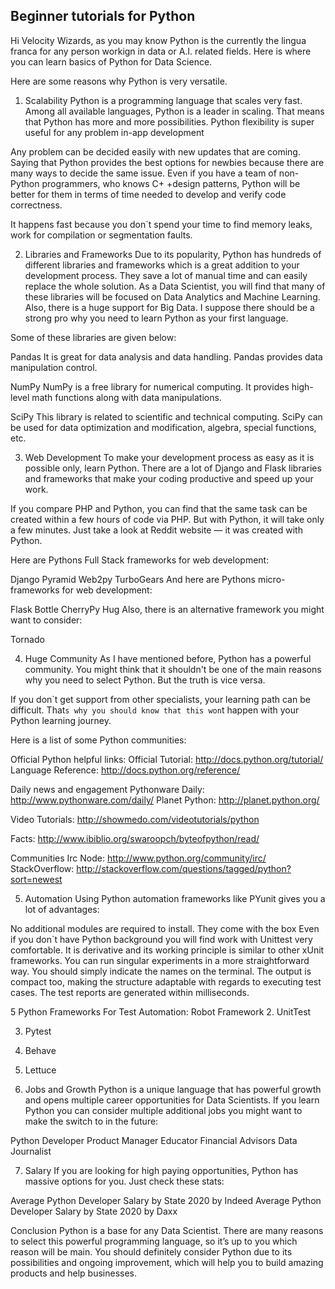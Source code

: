 ## Beginner tutorials for Python

Hi Velocity Wizards, as you may know Python is the currently the lingua franca for any person workign in data or A.I. related fields. 
Here is where you can learn basics of Python for Data Science.  

Here are some reasons why Python is very versatile.

1. Scalability
Python is a programming language that scales very fast. Among all available languages, Python is a leader in scaling. That means that Python has more and more 
possibilities. Python flexibility is super useful for any problem in-app development

Any problem can be decided easily with new updates that are coming. Saying that Python provides the best options for newbies because there are many ways to 
decide the same issue. Even if you have a team of non-Python programmers, who knows C+ +design patterns, Python will be better for them in terms of time needed 
to develop and verify code correctness.

It happens fast because you don`t spend your time to find memory leaks, work for compilation or segmentation faults.

2. Libraries and Frameworks
Due to its popularity, Python has hundreds of different libraries and frameworks which is a great addition to your development process. 
They save a lot of manual time and can easily replace the whole solution. As a Data Scientist, you will find that many of these libraries will be focused on 
Data Analytics and Machine Learning. Also, there is a huge support for Big Data. I suppose there should be a strong pro why you need to learn Python as your 
first language.

Some of these libraries are given below:

Pandas
It is great for data analysis and data handling. Pandas provides data manipulation control.

NumPy
NumPy is a free library for numerical computing. It provides high-level math functions along with data manipulations.

SciPy
This library is related to scientific and technical computing. SciPy can be used for data optimization and modification, algebra, special functions, etc.

3. Web Development
To make your development process as easy as it is possible only, learn Python. There are a lot of Django and Flask libraries and frameworks that make your 
coding productive and speed up your work.

If you compare PHP and Python, you can find that the same task can be created within a few hours of code via PHP. But with Python, it will take only a few minutes. 
Just take a look at Reddit website — it was created with Python.

Here are Pythons Full Stack frameworks for web development:

Django
Pyramid
Web2py
TurboGears
And here are Pythons micro-frameworks for web development:

Flask
Bottle
CherryPy
Hug
Also, there is an alternative framework you might want to consider:

Tornado

4. Huge Community
As I have mentioned before, Python has a powerful community. You might think that it shouldn\'t be one of the main reasons why you need to select Python. 
But the truth is vice versa.

If you don\`t get support from other specialists, your learning path can be difficult. That`s why you should know that this won`t happen with your 
Python learning journey.

Here is a list of some Python communities:

Official Python helpful links:
Official Tutorial: http://docs.python.org/tutorial/
Language Reference: http://docs.python.org/reference/

Daily news and engagement
Pythonware Daily: http://www.pythonware.com/daily/
Planet Python: http://planet.python.org/

Video Tutorials: http://showmedo.com/videotutorials/python

Facts: http://www.ibiblio.org/swaroopch/byteofpython/read/

Communities
Irc Node: http://www.python.org/community/irc/
StackOverflow: http://stackoverflow.com/questions/tagged/python?sort=newest

5. Automation
Using Python automation frameworks like PYunit gives you a lot of advantages:

No additional modules are required to install. They come with the box
Even if you don`t have Python background you will find work with Unittest very comfortable. It is derivative and its working principle is similar to other 
xUnit frameworks. You can run singular experiments in a more straightforward way. You should simply indicate the names on the terminal. The output is compact 
too, making the structure adaptable with regards to executing test cases. The test reports are generated within milliseconds.

5 Python Frameworks For Test Automation:
Robot Framework
2. UnitTest

3. Pytest

4. Behave

5. Lettuce

6. Jobs and Growth
Python is a unique language that has powerful growth and opens multiple career opportunities for Data Scientists. If you learn Python you can consider multiple 
additional jobs you might want to make the switch to in the future:

Python Developer
Product Manager
Educator
Financial Advisors
Data Journalist

7. Salary
If you are looking for high paying opportunities, Python has massive options for you. Just check these stats:

Average Python Developer Salary by State 2020 by Indeed
Average Python Developer Salary by State 2020 by Daxx

Conclusion
Python is a base for any Data Scientist. There are many reasons to select this powerful programming language, so it’s up to you which reason will be main. 
You should definitely consider Python due to its possibilities and ongoing improvement, which will help you to build amazing products and help businesses.
